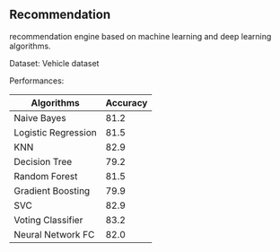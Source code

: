 ## Recommendation 
recommendation engine based on machine learning and deep learning algorithms.


Dataset: Vehicle dataset

Performances:

Algorithms  | Accuracy
------------- | -------------
Naive Bayes  | 81.2
Logistic Regression  | 81.5
KNN  | 82.9
Decision Tree  | 79.2
Random Forest  | 81.5
Gradient Boosting  | 79.9
SVC  | 82.9
Voting Classifier  | 83.2
Neural Network FC  | 82.0
